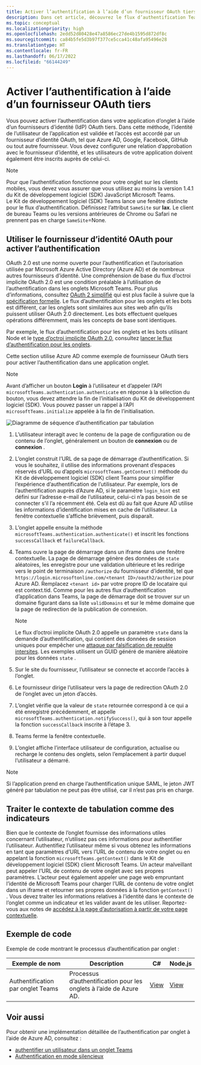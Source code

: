 ```yaml
---
title: Activer l’authentification à l’aide d’un fournisseur OAuth tiers
description: Dans cet article, découvrez le flux d’authentification Teams dans les onglets, le fournisseur OAuth tiers, OAuth par Azure AD et les exemples de code d’authentification.
ms.topic: conceptual
ms.localizationpriority: high
ms.openlocfilehash: 2edd52d80428e47a8586ec27de4b1595d872df8c
ms.sourcegitcommit: ca84b5fe5d3b97f377ce5cca41c48afa95496e28
ms.translationtype: HT
ms.contentlocale: fr-FR
ms.lasthandoff: 06/17/2022
ms.locfileid: "66144249"
---
```

# <a name="enable-authentication-using-third-party-oauth-provider"></a>Activer l’authentification à l’aide d’un fournisseur OAuth tiers

Vous pouvez activer l’authentification dans votre application d’onglet à l’aide d’un fournisseurs d’identité (IdP) OAuth tiers. Dans cette méthode, l’identité de l’utilisateur de l’application est validée et l’accès est accordé par un fournisseur d’identité OAuth, tel que Azure AD, Google, Facebook, GitHub ou tout autre fournisseur. Vous devez configurer une relation d’approbation avec le fournisseur d’identité, et les utilisateurs de votre application doivent également être inscrits auprès de celui-ci.

> [!NOTE]
> Pour que l’authentification fonctionne pour votre onglet sur les clients mobiles, vous devez vous assurer que vous utilisez au moins la version 1.4.1 du Kit de développement logiciel (SDK) JavaScript Microsoft Teams.  
> Le Kit de développement logiciel (SDK) Teams lance une fenêtre distincte pour le flux d’authentification. Définissez l’attribut `SameSite` sur **lax**. Le client de bureau Teams ou les versions antérieures de Chrome ou Safari ne prennent pas en charge `SameSite`=None.

## <a name="use-oauth-idp-to-enable-authentication"></a>Utiliser le fournisseur d’identité OAuth pour activer l’authentification

OAuth 2.0 est une norme ouverte pour l’authentification et l’autorisation utilisée par Microsoft Azure Active Directory (Azure AD) et de nombreux autres fournisseurs d’identité. Une compréhension de base du flux d’octroi implicite OAuth 2.0 est une condition préalable à l’utilisation de l’authentification dans les onglets Microsoft Teams. Pour plus d’informations, consultez [OAuth 2 simplifié](https://aaronparecki.com/oauth-2-simplified/) qui est plus facile à suivre que la [spécification formelle](https://oauth.net/2/). Le flux d’authentification pour les onglets et les bots est différent, car les onglets sont similaires aux sites web afin qu’ils puissent utiliser OAuth 2.0 directement. Les bots effectuent quelques opérations différemment, mais les concepts de base sont identiques.

Par exemple, le flux d’authentification pour les onglets et les bots utilisant Node et le [type d’octroi implicite OAuth 2.0](https://oauth.net/2/grant-types/implicit/), consultez [lancer le flux d’authentification pour les onglets](~/tabs/how-to/authentication/auth-tab-aad.md#initiate-authentication-flow).

Cette section utilise Azure AD comme exemple de fournisseur OAuth tiers pour activer l’authentification dans une application onglet.

> [!NOTE]
> Avant d’afficher un bouton **Login** à l’utilisateur et d’appeler l’API `microsoftTeams.authentication.authenticate` en réponse à la sélection du bouton, vous devez attendre la fin de l’initialisation du Kit de développement logiciel (SDK). Vous pouvez passer un rappel à l’API `microsoftTeams.initialize` appelée à la fin de l’initialisation.

![Diagramme de séquence d’authentification par tabulation](~/assets/images/authentication/tab_auth_sequence_diagram.png)

1. L’utilisateur interagit avec le contenu de la page de configuration ou de contenu de l’onglet, généralement un bouton de **connexion** ou de **connexion** .
2. L’onglet construit l’URL de sa page de démarrage d’authentification. Si vous le souhaitez, il utilise des informations provenant d’espaces réservés d’URL ou d’appels `microsoftTeams.getContext()` méthode du Kit de développement logiciel (SDK) client Teams pour simplifier l’expérience d’authentification de l’utilisateur. Par exemple, lors de l’authentification auprès d’Azure AD, si le paramètre `login_hint` est défini sur l’adresse e-mail de l’utilisateur, celui-ci n’a pas besoin de se connecter s’il l’a récemment été. Cela est dû au fait que Azure AD utilise les informations d’identification mises en cache de l’utilisateur. La fenêtre contextuelle s’affiche brièvement, puis disparaît.
3. L’onglet appelle ensuite la méthode `microsoftTeams.authentication.authenticate()` et inscrit les fonctions `successCallback` et `failureCallback`.
4. Teams ouvre la page de démarrage dans un iframe dans une fenêtre contextuelle. La page de démarrage génère des données de `state` aléatoires, les enregistre pour une validation ultérieure et les redirige vers le point de terminaison `/authorize` du fournisseur d’identité, tel que `https://login.microsoftonline.com/<tenant ID>/oauth2/authorize` pour Azure AD. Remplacez `<tenant id>` par votre propre ID de locataire qui est context.tid.
Comme pour les autres flux d’authentification d’application dans Teams, la page de démarrage doit se trouver sur un domaine figurant dans sa liste `validDomains` et sur le même domaine que la page de redirection de la publication de connexion.

    > [!NOTE]
    > Le flux d’octroi implicite OAuth 2.0 appelle un paramètre `state` dans la demande d’authentification, qui contient des données de session uniques pour empêcher une [attaque par falsification de requête intersites](https://en.wikipedia.org/wiki/Cross-site_request_forgery). Les exemples utilisent un GUID généré de manière aléatoire pour les données `state` .

5. Sur le site du fournisseur, l’utilisateur se connecte et accorde l’accès à l’onglet.
6. Le fournisseur dirige l’utilisateur vers la page de redirection OAuth 2.0 de l’onglet avec un jeton d’accès.
7. L’onglet vérifie que la valeur de `state` retournée correspond à ce qui a été enregistré précédemment, et appelle `microsoftTeams.authentication.notifySuccess()`, qui à son tour appelle la fonction `successCallback` inscrite à l’étape 3.
8. Teams ferme la fenêtre contextuelle.
9. L’onglet affiche l’interface utilisateur de configuration, actualise ou recharge le contenu des onglets, selon l’emplacement à partir duquel l’utilisateur a démarré.

> [!NOTE]
> Si l’application prend en charge l’authentification unique SAML, le jeton JWT généré par tabulation ne peut pas être utilisé, car il n’est pas pris en charge.

## <a name="treat-tab-context-as-hints"></a>Traiter le contexte de tabulation comme des indicateurs

Bien que le contexte de l’onglet fournisse des informations utiles concernant l’utilisateur, n’utilisez pas ces informations pour authentifier l’utilisateur. Authentifiez l’utilisateur même si vous obtenez les informations en tant que paramètres d’URL vers l’URL de contenu de votre onglet ou en appelant la fonction `microsoftTeams.getContext()` dans le Kit de développement logiciel (SDK) client Microsoft Teams. Un acteur malveillant peut appeler l’URL de contenu de votre onglet avec ses propres paramètres. L’acteur peut également appeler une page web empruntant l’identité de Microsoft Teams pour charger l’URL de contenu de votre onglet dans un iframe et retourner ses propres données à la fonction `getContext()` . Vous devez traiter les informations relatives à l’identité dans le contexte de l’onglet comme un indicateur et les valider avant de les utiliser. Reportez-vous aux notes de [accédez à la page d’autorisation à partir de votre page contextuelle](~/tabs/how-to/authentication/auth-tab-aad.md#navigate-to-the-authorization-page-from-your-pop-up-page).

## <a name="code-sample"></a>Exemple de code

Exemple de code montrant le processus d’authentification par onglet :

| **Exemple de nom** | **Description** | **C#** | **Node.js** |
|-----------------|-----------------|-------------|------------|
| Authentification par onglet Teams | Processus d’authentification pour les onglets à l’aide de Azure AD. | [View](https://github.com/OfficeDev/Microsoft-Teams-Samples/tree/main/samples/app-complete-sample/csharp) | [View](https://github.com/OfficeDev/Microsoft-Teams-Samples/tree/main/samples/app-complete-sample/nodejs) |

## <a name="see-also"></a>Voir aussi

Pour obtenir une implémentation détaillée de l’authentification par onglet à l’aide de Azure AD, consultez :

* [authentifier un utilisateur dans un onglet Teams](~/tabs/how-to/authentication/auth-tab-AAD.md)
* [Authentification en mode silencieux](~/tabs/how-to/authentication/auth-silent-AAD.md)
